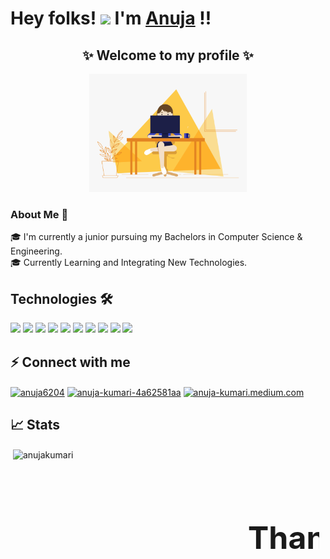 # Hey folks! <img src="https://github.com/TheDudeThatCode/TheDudeThatCode/blob/master/Assets/Hi.gif" width="29px"> I'm [Anuja](https://www.linkedin.com/in/anuja-kumari-4a62581aa) !! 


<h2 align="center"> ✨ Welcome to my profile ✨ </h2>

<div align = "center">
 <img width="50%" height="50%" src="intro.gif" alt="">
</div>

### About Me 🚀 <br />

🎓 I'm currently a junior pursuing my Bachelors in Computer Science & Engineering. <br />
🎓 Currently Learning and Integrating New Technologies. <br/>

## Technologies 🛠 

<img src="https://img.shields.io/badge/Amazon_AWS-232F3E?style=for-the-badge&logo=amazon-aws&logoColor=white" /> <img src="https://img.shields.io/badge/Linux-FCC624?style=for-the-badge&logo=linux&logoColor=black" /> <img src="https://img.shields.io/badge/Docker-2CA5E0?style=for-the-badge&logo=docker&logoColor=white">  <img src="https://img.shields.io/badge/kubernetes-326ce5.svg?&style=for-the-badge&logo=kubernetes&logoColor=white">  <img src="https://img.shields.io/badge/Jenkins-D24939?style=for-the-badge&logo=Jenkins&logoColor=white" /> <img src="https://img.shields.io/badge/terraform-%235835CC.svg?style=for-the-badge&logo=terraform&logoColor=white" /> <img src="https://img.shields.io/badge/Git-F05032?style=for-the-badge&logo=git&logoColor=white">  <img src="https://img.shields.io/badge/GitHub-100000?style=for-the-badge&logo=github&logoColor=white">  <img src="https://img.shields.io/badge/Python-FFD43B?style=for-the-badge&logo=python&logoColor=darkgreen" />  <img src="https://img.shields.io/badge/Java-ED8B00?style=for-the-badge&logo=java&logoColor=white" /> <br/>


## ⚡ Connect with me 
<p align="left">
<a href="https://twitter.com/anuja6204" target="blank"><img align="center" src="https://cdn.jsdelivr.net/npm/simple-icons@3.0.1/icons/twitter.svg" alt="anuja6204" height="30" width="40" /></a>
<a href="https://linkedin.com/in/anuja-kumari-4a62581aa" target="blank"><img align="center" src="https://cdn.jsdelivr.net/npm/simple-icons@3.0.1/icons/linkedin.svg" alt="anuja-kumari-4a62581aa" height="30" width="40" /></a>
<a href="https://medium.com/@anuja_kumari" target="blank"><img align="center" src="https://cdn.jsdelivr.net/npm/simple-icons@3.0.1/icons/medium.svg" alt="anuja-kumari.medium.com" height="30" width="40" /></a>
</p>


## 📈 Stats

<p>&nbsp;<img align="center" src="https://github-readme-stats.vercel.app/api?username=anujakumari&hide=issues&show_icons=true&theme=highcontrast" alt="anujakumari" /></p>

<b><marquee style="color:navyblue; margin:10px; font-size:25px;"> <h1> Thanks for visiting me </h1></marquee><b>
